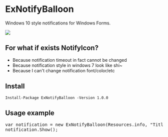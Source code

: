 # ExNotifyBalloon
Windows 10 style notifications for Windows Forms. 

![](https://i.imgur.com/A5ia7yw.png)

## For what if exists NotifyIcon? 
- Because notification timeout in fact cannot be changed
- Because notification style  in windows 7 look like shi~
- Because I can't change notification font/color/etc

## Install
`Install-Package ExNotifyBalloon -Version 1.0.0`

## Usage example
<pre>var notification = new ExNotifyBalloon(Resources.info, "Title", "Body", 5000);
notification.Show();</pre>

